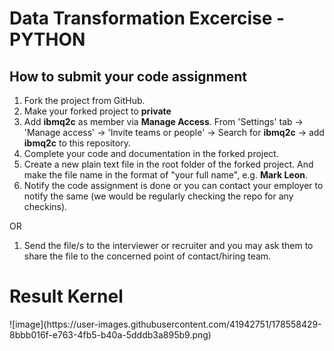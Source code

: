 # Data Transformation Excercise - PYTHON

## How to submit your code assignment

1. Fork the project from GitHub.
2. Make your forked project to **private** 
3. Add **ibmq2c** as member via **Manage Access**. From 'Settings' tab -> 'Manage access' -> 'Invite teams or people' -> Search for **ibmq2c** -> add  **ibmq2c** to this repository.
4. Complete your code and documentation in the forked project.
5. Create a new plain text file in the root folder of the forked project. And make the file name in the format of "your full name", e.g. **Mark Leon**.
6. Notify the code assignment is done or you can contact your employer to notify the same (we would be regularly checking the repo for any checkins).

OR

1. Send the file/s to the interviewer or recruiter and you may ask them to share the file to the concerned point of contact/hiring team. 


<h1>Result Kernel</h1>
![image](https://user-images.githubusercontent.com/41942751/178558429-8bbb016f-e763-4fb5-b40a-5dddb3a895b9.png)
